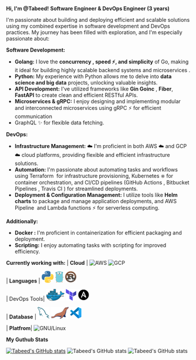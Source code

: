
**Hi, I'm @Tabeed!**
**Software Engineer & DevOps Engineer (3 years)** ‍

I'm passionate about building and deploying efficient and scalable solutions  using my combined expertise in software development and DevOps practices. My journey has been filled with exploration, and I'm especially passionate about:

**Software Development:**

* **Golang:** I love the **concurrency , speed ⚡️, and simplicity** of Go, making it ideal for building highly scalable backend systems and microservices ️.
* **Python:** My experience with Python allows me to delve into **data science and big data** projects, unlocking valuable insights.
* **API Development:** I've utilized frameworks like **Gin Goinc** , **Fiber**, **FastAPI** to create clean and efficient RESTful APIs.
* **Microservices & gRPC:** I enjoy designing and implementing modular and interconnected microservices using gRPC ⚡ for efficient communication
* GraphQL ✨ for flexible data fetching.

**DevOps:**

* **Infrastructure Management:** ☁️ I'm proficient in both AWS ☁️ and GCP ☁️ cloud platforms, providing flexible and efficient infrastructure solutions.
* **Automation:** I'm passionate about automating tasks and workflows using Terraform ️ for infrastructure provisioning, Kubernetes ⎈ for container orchestration, and CI/CD pipelines (GitHub Actions , Bitbucket Pipelines ️, Travis CI ) for streamlined deployments.
* **Deployment & Configuration Management:** I utilize tools like **Helm charts** to package and manage application deployments, and AWS Pipeline ️ and Lambda functions ⚡ for serverless computing.

**Additionally:**

* **Docker :** I'm proficient in containerization for efficient packaging and deployment.
* **Scripting:** I enjoy automating tasks with scripting for improved efficiency.

**Currently working with:**
| **Cloud**      | ![AWS](https://img.shields.io/badge/Amazon_AWS-232F3E?style=for-the-badge&logo=amazon-aws&logoColor=white) ![GCP](https://img.shields.io/badge/Google_Cloud-4285F4?style=for-the-badge&logo=google-cloud&logoColor=white)

| **Languages**           | <a href="https://www.python.org/" title="Python"><img src="icons/python.png" /></a> <a href="https://golang.org/" title="Golang"><img src="icons/golang.png" /></a>  <a href="https://www.rust-lang.org/" title="Rust"><img src="icons/rust.png" /></a>

| DevOps Tools| <a href="https://www.docker.com/" title="Docker"><img src="icons/docker.png" /></a> <a href="https://www.terraform.io/" title="Terraform"><img src="icons/terraform.png" /></a>  <a href="https://www.ansible.com/" title="Ansible"><img src="icons/ansible.png" /></a>

| **Database** | <a href="https://www.mysql.com/" title="MySQL"><img src="icons/mysql.png" /></a>  <a href="https://mariadb.org/" title="MariaDB"><img src="icons/mariadb.png" /></a>  <a href="https://code.visualstudio.com/" title="Visual Studio Code"><img src="icons/vscode.png" /></a>

| **Platfrom**| ![GNU/Linux](https://img.shields.io/badge/Linux-FCC624?style=flat&logo=linux&logoColor=black)

**My Guthub Stats**

[![Tabeed's GitHub stats](https://github-readme-stats.vercel.app/api?username=Tabed23)](https://github.com/Tabed23/github-readme-stats)
![Tabeed's GitHub stats](https://github-readme-stats.vercel.app/api?username=Tabed23&show=reviews,discussions_started,discussions_answered,prs_merged,prs_merged_percentage)
![Tabeed's GitHub stats](https://github-readme-stats.vercel.app/api?username=Tabed23&show_icons=true&theme=transparent)
